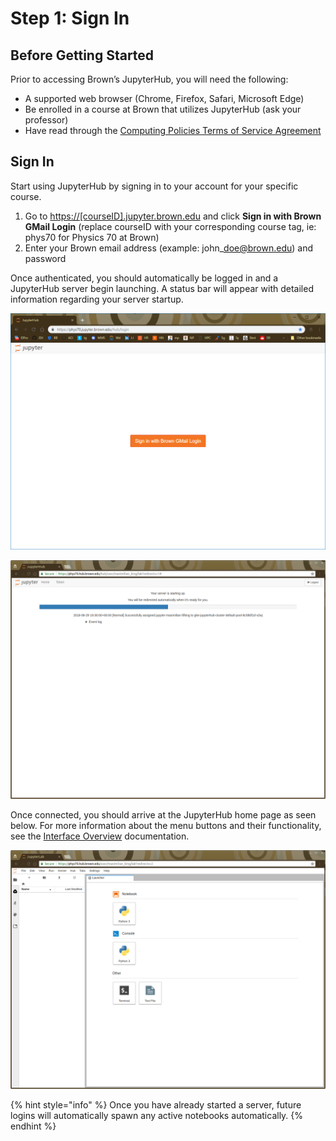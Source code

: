 # Step 1: Sign In

## Before Getting Started

 Prior to accessing Brown’s JupyterHub, you will need the following:

*  A supported web browser \(Chrome, Firefox, Safari, Microsoft Edge\)
*  Be enrolled in a course at Brown that utilizes JupyterHub \(ask your professor\)
*  Have read through the [Computing Policies Terms of Service Agreement](../computing-policy.md#brown-jupyterhub-terms-and-service-agreement)

## Sign In

 Start using JupyterHub by signing in to your account for your specific course.

1.  Go to [https://\[courseID\].jupyter.brown.edu](https://dev.jupyter.brown.edu) and click **Sign in with Brown GMail Login** \(replace courseID with your corresponding course tag, ie: phys70 for Physics 70 at Brown\)
2.  Enter your Brown email address \(example: john\_doe@brown.edu\) and password

Once authenticated, you should automatically be logged in and a JupyterHub server begin launching. A status bar will appear with detailed information regarding your server startup.

![](../.gitbook/assets/image%20%283%29.png)

![Status page once server has been requested](../.gitbook/assets/screenshot-from-2018-08-29-15-30-05.png)

Once connected, you should arrive at the JupyterHub home page as seen below. For more information about the menu buttons and their functionality, see the [Interface Overview](../help-and-support/interface-overview.md) documentation.

![Home launch screen once a new server has been started.](../.gitbook/assets/home.png)

{% hint style="info" %}
 Once you have already started a server, future logins will automatically spawn any active notebooks automatically.
{% endhint %}



